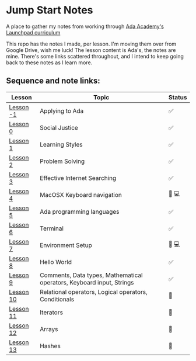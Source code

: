 # Jump Start Notes
A place to gather my notes from working through [Ada Academy's Launchpad curriculum](https://github.com/Ada-Developers-Academy/jump-start)

This repo has the notes I made, per lesson. I'm moving them over from Google Drive, wish me luck! The lesson content is Ada's, the notes are mine. There's some links scattered throughout, and I intend to keep going back to these notes as I learn more. 


## Sequence and note links:
| Lesson                | Topic           | Status
|--------------------|---------------------| --------------------
| [Lesson -1](lessons/-01-applying-to-ada) | Applying to Ada | :white_check_mark:
| [Lesson 0](lessons/00-social-justice) | Social Justice | :white_check_mark:
| [Lesson 1](lessons/01-learning-styles/)  | Learning Styles | :white_check_mark:
| [Lesson 2](lessons/02-problem-solving/)  | Problem Solving | :white_check_mark:
| [Lesson 3](lessons/03-effective-internet-searching/)  | Effective Internet Searching | :white_check_mark:
| [Lesson 4](lessons/04-MacOSX-Keyboard-navigation/)  | MacOSX Keyboard navigation | :large_orange_diamond: :computer: 
| [Lesson 5](lessons/05-ada-programming-languages/)  | Ada programming languages | :white_check_mark:
| [Lesson 6](lessons/06-terminal/)  | Terminal | :white_check_mark:
| [Lesson 7](lessons/07-environment-setup/)  | Environment Setup | :large_orange_diamond: :computer:
| [Lesson 8](lessons/08-hello-world/)  | Hello World | :white_check_mark:
| [Lesson 9](lessons/09-programming-grammar/)  | Comments, Data types, Mathematical operators, Keyboard input, Strings | :white_check_mark:
| [Lesson 10](lessons/10-programming-expressions/)  | Relational operators, Logical operators, Conditionals | :large_orange_diamond:
| [Lesson 11](lessons/11-iterators/)  | Iterators | :large_orange_diamond:
| [Lesson 12](lessons/12-arrays/)  | Arrays | :large_orange_diamond:
| [Lesson 13](lessons/13-hashes/)  | Hashes | :large_orange_diamond:


 
